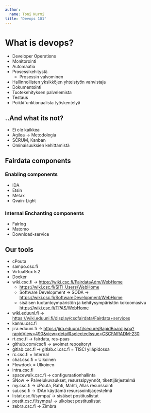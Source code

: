 ```yaml
---
author:
  name: Toni Nurmi
title: "Devops 101"
---
```


# What is devops?

* Developer Operations
* Monitorointi
* Automaatio
* Prosessikehitystä
    * Prosessin valvominen
* Hallinnollisten yksikköjen yhteistyön vahvistaja
* Dokumentointi
* Tuotekehityksen palvelemista
* Testaus
* Poikkifunktionaalista työskentelyä


## ..And what its not?

* Ei ole kaikkea
* Agilea -> Metodologia
* SCRUM, Kanban
* Ominaisuuksien kehittämistä

## Fairdata components

### Enabling components

* IDA
* Etsin
* Metax
* Qvain-Light

### Internal Enchanting components

* Fairlog
* Matomo
* Download-service


## Our tools

* cPouta
* sampo.csc.fi
* VirtualBox 5.2
* Docker
* wiki.csc.fi -> https://wiki.csc.fi/FairdataAdm/WebHome
    * https://wiki.csc.fi/SITI_Users/WebHome
    * Software Development -> SODA -> https://wiki.csc.fi/SoftwareDevelopment/WebHome
    * sisäisen tuotantoympäristön ja kehitysympäristön kokoomasivu https://wiki.csc.fi/TPAS/WebHome
* wiki.eduuni.fi -> https://wiki.eduuni.fi/display/cscfairdata/Fairdata+services
* kannu.csc.fi
* jira.eduuni.fi -> https://jira.eduuni.fi/secure/RapidBoard.jspa?rapidView=490&view=detail&selectedIssue=CSCFAIRADM-230
* rt.csc.fi -> fairdata, res-paas
* github.com/cscfi -> avoimet repositoryt
* gitlab.csc.fi -> gitlab.ci.csc.fi = TISCI ylläpidossa
* rc.csc.fi = Internal
* chat.csc.fi = Ulkoinen
* Flowdock = Ulkoinen
* intra.csc.fi
* spacewalk.csc.fi -> configuraationhallinta
* SNow -> Palvelukuvaukset, resurssipyynnöt, tikettijärjestelmä
* my.csc.fi -> cPouta, Rahti, Mahti, Allas resurssointi
* sui.csc.fi -> IDAn käyttämä resurssointijärjestelmä
* listat.csc.fi/sympa/ -> sisäiset postituslistat
* postit.csc.fi/sympa/ -> ulkoiset postituslistat
* zebra.csc.fi -> Zimbra